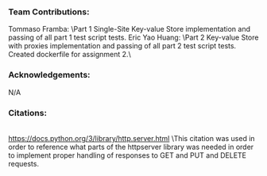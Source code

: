 ### Team Contributions:
Tommaso Framba: \Part 1 Single-Site Key-value Store implementation and passing of all part 1 test script tests. 
Eric Yao Huang: \Part 2 Key-value Store with proxies implementation and passing of all part 2 test script tests. Created dockerfile for assignment 2.\
### Acknowledgements: 
N/A
### Citations:
\
https://docs.python.org/3/library/http.server.html
\This citation was used in order to reference what parts of the httpserver library was needed in order to implement proper handling of responses to GET and PUT and DELETE requests.
